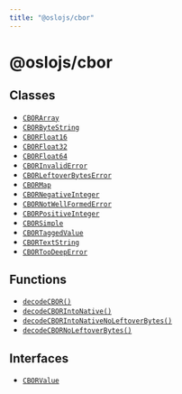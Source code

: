 ```yaml
---
title: "@oslojs/cbor"
---
```


# @oslojs/cbor

## Classes

- [`CBORArray`]()
- [`CBORByteString`]()
- [`CBORFloat16`]()
- [`CBORFloat32`]()
- [`CBORFloat64`]()
- [`CBORInvalidError`]()
- [`CBORLeftoverBytesError`]()
- [`CBORMap`]()
- [`CBORNegativeInteger`]()
- [`CBORNotWellFormedError`]()
- [`CBORPositiveInteger`]()
- [`CBORSimple`]()
- [`CBORTaggedValue`]()
- [`CBORTextString`]()
- [`CBORTooDeepError`]()

## Functions

- [`decodeCBOR()`]()
- [`decodeCBORIntoNative()`]()
- [`decodeCBORIntoNativeNoLeftoverBytes()`]()
- [`decodeCBORNoLeftoverBytes()`]()

## Interfaces

- [`CBORValue`]()
